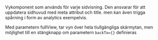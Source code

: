 Vykomponent som används för varje sidvisning. Den ansvarar för att uppdatera sidhuvud med meta attribut och title. men kan även trigga spårning i form av analytics exempelvis.

Med parametern fullView, tar vyn över hela tiullgängliga skärmytan, men möjlighet till en stängknapp om parametern `backTo={}` definieras
